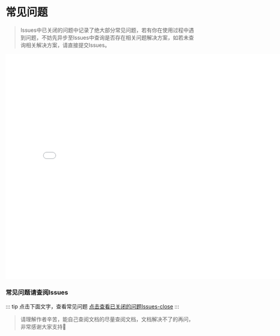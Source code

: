 # 常见问题

> Issues中已关闭的问题中记录了绝大部分常见问题，若有你在使用过程中遇到问题，不妨先异步至Issues中查询是否存在相关问题解决方案，如若未查询相关解决方案，请直接提交Issues。

<iframe src="//player.bilibili.com/player.html?aid=362340413&bvid=BV1894y167rg&cid=1235263355&page=1" scrolling="no" border="0" frameborder="no" framespacing="0" allowfullscreen="true" style="width: 800px; height: 600px;"> </iframe>

### 常见问题请查阅Issues
::: tip 点击下面文字，查看常见问题
[点击查看已关闭的问题Issues-close](https://github.com/xisuo67/XHS-Spider/issues?q=is%3Aissue+is%3Aclosed) 
:::


> 请理解作者辛苦，能自己查阅文档的尽量查阅文档，文档解决不了的再问，非常感谢大家支持🍹